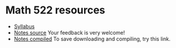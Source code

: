 # Math 522 resources

* [Syllabus](syllabus.md)
* [Notes source](notes.tex) Your feedback is very welcome!
* [Notes compiled](http://latex.aslushnikov.com/compile?git=http://github.com/scoskey/m522&target=notes.tex) To save downloading and compiling, try this link.
